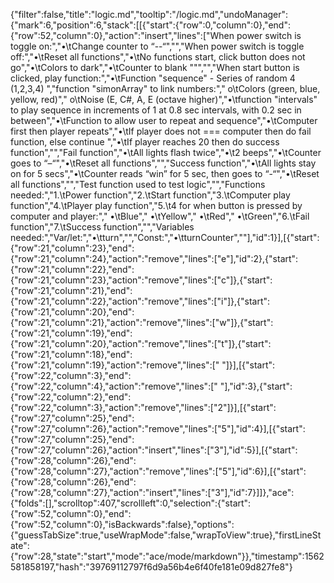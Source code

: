 {"filter":false,"title":"logic.md","tooltip":"/logic.md","undoManager":{"mark":6,"position":6,"stack":[[{"start":{"row":0,"column":0},"end":{"row":52,"column":0},"action":"insert","lines":["When power switch is toggle on:","•\tChange counter to “--“","","When power switch is toggle off:","•\tReset all functions","•\tNo functions start, click button does not go","•\tColors to dark","•\tCounter to blank \"\"","","When start button is clicked, play function:","•\tFunction \"sequence\" - Series of random 4 (1,2,3,4) ","function \"simonArray\" to link numbers:","    o\tColors (green, blue, yellow, red)","    o\tNoise (E, C#, A, E (octave higher)","•\tfunction \"intervals\" to play sequence in increments of 1 at 0.8 sec intervals, with 0.2 sec in between","•\tFunction to allow user to repeat and sequence","•\tComputer first then player repeats","•\tIf player does not === computer then do fail function,  else continue ","•\tIf player reaches 20 then do success function","","Fail function","•\tAll lights flash twice","•\t2 beeps","•\tCounter goes to “–“","•\tReset all functions","","Success function","•\tAll lights stay on for 5 secs","•\tCounter reads “win” for 5 sec, then goes to “-“","•\tReset all functions","","Test function used to test logic","","Functions needed:","1.\tPower function","2.\tStart function","3.\tComputer play function","4.\tPlayer play function","5.\t4 for when button is pressed by computer and player:","    •\tBlue","    •\tYellow","    •\tRed","    •\tGreen","6.\tFail function","7.\tSuccess function","","Variables needed:","Var/let:","•\tturn","","Const:","•\tturnCounter",""],"id":1}],[{"start":{"row":21,"column":23},"end":{"row":21,"column":24},"action":"remove","lines":["e"],"id":2},{"start":{"row":21,"column":22},"end":{"row":21,"column":23},"action":"remove","lines":["c"]},{"start":{"row":21,"column":21},"end":{"row":21,"column":22},"action":"remove","lines":["i"]},{"start":{"row":21,"column":20},"end":{"row":21,"column":21},"action":"remove","lines":["w"]},{"start":{"row":21,"column":19},"end":{"row":21,"column":20},"action":"remove","lines":["t"]},{"start":{"row":21,"column":18},"end":{"row":21,"column":19},"action":"remove","lines":[" "]}],[{"start":{"row":22,"column":3},"end":{"row":22,"column":4},"action":"remove","lines":[" "],"id":3},{"start":{"row":22,"column":2},"end":{"row":22,"column":3},"action":"remove","lines":["2"]}],[{"start":{"row":27,"column":25},"end":{"row":27,"column":26},"action":"remove","lines":["5"],"id":4}],[{"start":{"row":27,"column":25},"end":{"row":27,"column":26},"action":"insert","lines":["3"],"id":5}],[{"start":{"row":28,"column":26},"end":{"row":28,"column":27},"action":"remove","lines":["5"],"id":6}],[{"start":{"row":28,"column":26},"end":{"row":28,"column":27},"action":"insert","lines":["3"],"id":7}]]},"ace":{"folds":[],"scrolltop":407,"scrollleft":0,"selection":{"start":{"row":52,"column":0},"end":{"row":52,"column":0},"isBackwards":false},"options":{"guessTabSize":true,"useWrapMode":false,"wrapToView":true},"firstLineState":{"row":28,"state":"start","mode":"ace/mode/markdown"}},"timestamp":1562581858197,"hash":"39769112797f6d9a56b4e6f40fe181e09d827fe8"}